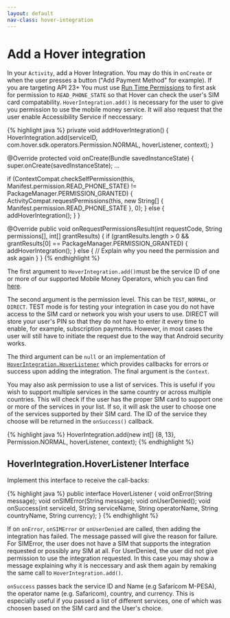 ```yaml
---
layout: default
nav-class: hover-integration
---
```


# Add a Hover integration

In your `Activity`, add a Hover Integration. You may do this in `onCreate` or when the user presses a button ("Add Payment Method" for example). If you are targeting API 23+ You must use [Run Time Permissions](https://developer.android.com/training/permissions/requesting.html) to first ask for permission to `READ_PHONE_STATE` so that Hover can check the user's SIM card compatability. `HoverIntegration.add()` is necessary for the user to give you permission to use the mobile money service. It will also request that the user enable Accessibility Service if neccessary:

{% highlight java %}
private void addHoverIntegration() { 
	HoverIntegration.add(serviceID, com.hover.sdk.operators.Permission.NORMAL, hoverListener, context);
}

@Override
protected void onCreate(Bundle savedInstanceState) {
  super.onCreate(savedInstanceState);
  ...
  
  if (ContextCompat.checkSelfPermission(this, Manifest.permission.READ_PHONE_STATE) != PackageManager.PERMISSION_GRANTED) {
    ActivityCompat.requestPermissions(this, new String[] { Manifest.permission.READ_PHONE_STATE }, 0);
  } else {
    addHoverIntegration();
  }
}

@Override
public void onRequestPermissionsResult(int requestCode, String permissions[], int[] grantResults) {
  if (grantResults.length > 0 && grantResults[0] == PackageManager.PERMISSION_GRANTED) {
        addHoverIntegration();
  } else {
        // Explain why you need the permission and ask again
      }
}
{% endhighlight %}

The first argument to `HoverIntegration.add()`must be the service ID of one or more of our supported Mobile Money Operators, which you can find [here](https://www.usehover.com/countries/).

The second argument is the permission level. This can be `TEST`, `NORMAL`, or `DIRECT`. TEST mode is for testing your integration in case you do not have access to the SIM card or network you wish your users to use. DIRECT will store your user's PIN so that they do not have to enter it every time to enable, for example, subscription payments. However, in most cases the user will still have to initiate the request due to the way that Android security works.

The third argument can be `null` or an implementation of [`HoverIntegration.HoverListener`](http://docs.usehover.com/new/hover-integration/#hoverintegrationhoverlistener-interface) which provides callbacks for errors or success upon adding the integration. The final argument is the `Context`.

You may also ask permission to use a list of services. This is useful if you wish to support multiple services in the same country or across multiple countries. This will check if the user has the proper SIM card to support one or more of the services in your list. If so, it will ask the user to choose one of the services supported by their SIM card. The ID of the service they choose will be returned in the `onSuccess()` callback.

{% highlight java %}
HoverIntegration.add(new int[] {8, 13}, Permission.NORMAL, hoverListener, context);
{% endhighlight %}

## HoverIntegration.HoverListener Interface

Implement this interface to receive the call-backs:

{% highlight java %}
public interface HoverListener {
  void onError(String message);
  void onSIMError(String message);
  void onUserDenied();
  void onSuccess(int serviceId, String serviceName, String operatorName, String countryName, String currency);
}
{% endhighlight %}

If on `onError`, `onSIMError` or `onUserDenied` are called, then adding the integration has failed. The message passed will give the reason for failure. For SIMError, the user does not have a SIM that supports the integration requested or possibly any SIM at all. For UserDenied, the user did not give permission to use the integration requested. In this case you may show a message explaining why it is neccessary and ask them again by remaking the same call to `HoverIntegration.add()`.

`onSuccess` passes back the service ID and Name (e.g Safaricom M-PESA), the operator name (e.g. Safaricom), country, and currency. This is especially useful if you passed a list of different services, one of which was choosen based on the SIM card and the User's choice.
